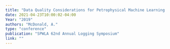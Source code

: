 ```yaml
---
title: "Data Quality Considerations for Petrophysical Machine Learning Models"
date: 2021-04-23T10:00:02-04:00
Year: "2019"
authors: "McDonald, A."
type: "conference"
publication: "SPWLA 62nd Annual Logging Symposium"
link: ""
---
```

